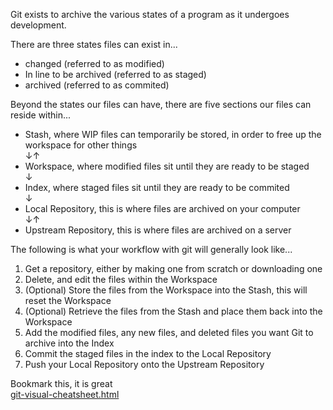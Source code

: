 Git exists to archive the various states of a program as it undergoes development.

There are three states files can exist in...
* changed (referred to as modified)
* In line to be archived (referred to as staged)
* archived (referred to as commited)

Beyond the states our files can have, there are five sections our files can reside within...
* Stash, where WIP files can temporarily be stored, in order to free up the workspace for other things</br>
    ↓↑
* Workspace, where modified files sit until they are ready to be staged</br>
    ↓
* Index, where staged files sit until they are ready to be commited</br>
    ↓
* Local Repository, this is where files are archived on your computer</br>
    ↓↑
* Upstream Repository, this is where files are archived on a server

The following is what your workflow with git will generally look like...
1. Get a repository, either by making one from scratch or downloading one
2. Delete, and edit the files within the Workspace
3. (Optional) Store the files from the Workspace into the Stash, this will reset the Workspace
5. (Optional) Retrieve the files from the Stash and place them back into the Workspace
6. Add the modified files, any new files, and deleted files you want Git to archive into the Index
7. Commit the staged files in the index to the Local Repository
8. Push your Local Repository onto the Upstream Repository

Bookmark this, it is great</br>
<a href="https://ndpsoftware.com/git-cheatsheet.html#loc=workspace;" target="_blank">git-visual-cheatsheet.html</a>
